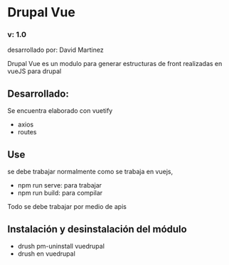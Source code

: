 # Drupal Vue
### v: 1.0
desarrollado por: David Martinez

Drupal Vue es un modulo para generar estructuras de front realizadas en vueJS para drupal


## Desarrollado:
Se encuentra elaborado con vuetify
 - axios
 - routes

## Use

se debe trabajar normalmente como se trabaja en vuejs,
 - npm run serve: para trabajar
 - npm run build: para compilar 

Todo se debe trabajar por medio de apis

## Instalación y desinstalación del módulo

 - drush pm-uninstall vuedrupal
 - drush en vuedrupal
